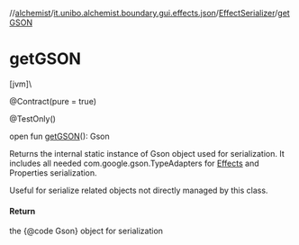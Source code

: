 //[alchemist](../../../index.md)/[it.unibo.alchemist.boundary.gui.effects.json](../index.md)/[EffectSerializer](index.md)/[getGSON](get-g-s-o-n.md)

# getGSON

[jvm]\

@Contract(pure = true)

@TestOnly()

open fun [getGSON](get-g-s-o-n.md)(): Gson

Returns the internal static instance of Gson object used for serialization. It includes all needed com.google.gson.TypeAdapters for [Effects](../../it.unibo.alchemist.boundary.gui.effects/-effect-f-x/index.md) and Properties serialization. 

 Useful for serialize related objects not directly managed by this class.

#### Return

the {@code Gson} object for serialization
